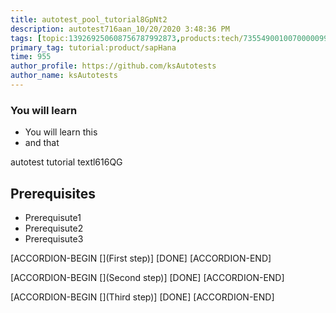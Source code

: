 ```yaml
---
title: autotest_pool_tutorial8GpNt2
description: autotest716aan_10/20/2020 3:48:36 PM
tags: [topic:139269250608756787992873,products:tech/73554900100700000996,tutorial:experience/advanced]
primary_tag: tutorial:product/sapHana
time: 955
author_profile: https://github.com/ksAutotests
author_name: ksAutotests
---
```

### You will learn
- You will learn this
- and that

autotest tutorial textl616QG

## Prerequisites
- Prerequisute1
- Prerequisute2
- Prerequisute3

[ACCORDION-BEGIN [](First step)]
[DONE]
[ACCORDION-END]

[ACCORDION-BEGIN [](Second step)]
[DONE]
[ACCORDION-END]

[ACCORDION-BEGIN [](Third step)]
[DONE]
[ACCORDION-END]

